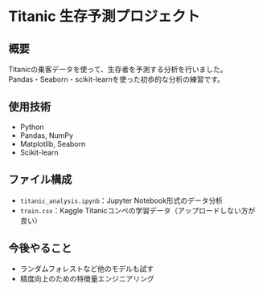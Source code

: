 # Titanic 生存予測プロジェクト

## 概要
Titanicの乗客データを使って、生存者を予測する分析を行いました。  
Pandas・Seaborn・scikit-learnを使った初歩的な分析の練習です。

## 使用技術
- Python
- Pandas, NumPy
- Matplotlib, Seaborn
- Scikit-learn

## ファイル構成
- `titanic_analysis.ipynb`：Jupyter Notebook形式のデータ分析
- `train.csv`：Kaggle Titanicコンペの学習データ（アップロードしない方が良い）

## 今後やること
- ランダムフォレストなど他のモデルも試す
- 精度向上のための特徴量エンジニアリング
